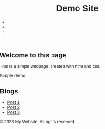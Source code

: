 <!DOCTYPE html>
<html>
<style>
body {
	font-family: Arial, sans-serif;
	margin: 0;
	padding: 0;
}

header {
	background-color: #333;
	color: #fff;
	padding: 20px;
}

nav ul {
	list-style: none;
	margin: 0;
	padding: 0;
}

nav li {
	display: inline-block;
	margin-right: 20px;
}
nav a {
	color: #fff;
	text-decoration: none;
}

main {
	padding: 20px;
}

section {
	margin-bottom: 20px;
}

h1, h2 {
	margin: 0;
}

footer {
	background-color: #333;
	color: #fff;
	padding: 20px;
	text-align: center;
}

</style>
<head>
	<title>Demo page</title>
	<meta charset="utf-8">
	<meta name="viewport" content="width=device-width, initial-scale=1">
	<link rel="stylesheet" href="styles.css">
</head>
<body>
	<header>
		<h1>Demo Site</h1>
		<nav>
			<ul>
				<li><a href="#">Home</a></li>
				<li><a href="#">About</a></li>
				<li><a href="#">Contact</a></li>
			</ul>
		</nav>
	</header>
	<main>
		<section>
			<h2>Welcome to this page</h2>
			<p>This is a simple webpage, created with html and css.</p>
<p>Simple demo.</p>
		</section>
		<section>
			<h2>Blogs</h2>
			<ul>
				<li><a href="#">Post 1</a></li>
				<li><a href="#">Post 2</a></li>
				<li><a href="#">Post 3</a></li>
			</ul>
		</section>
	</main>
	<footer>
		<p>&copy; 2023 My Website. All rights reserved.</p>
	</footer>
</body>
</html>
